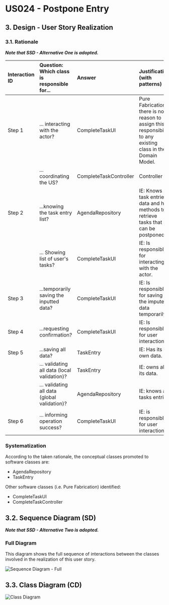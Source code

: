# US024 - Postpone Entry

## 3. Design - User Story Realization

### 3.1. Rationale

_**Note that SSD - Alternative One is adopted.**_

| Interaction ID | Question: Which class is responsible for...   | Answer                 | Justification (with patterns)                                                                                 |
|:---------------|:----------------------------------------------|:-----------------------|:--------------------------------------------------------------------------------------------------------------|
| Step 1         | 	... interacting with the actor?              | CompleteTaskUI         | Pure Fabrication: there is no reason to assign this responsibility to any existing class in the Domain Model. |
| 	              | 	... coordinating the US?                     | CompleteTaskController | Controller                                                                                                    |
| Step 2         | ...knowing the task entry list?               | AgendaRepository       | IE: Knows all task entries' data and has methods to retrieve tasks that can be postponed.                     |
| 	              | ... Showing list of user's tasks?             | CompleteTaskUI         | IE: Is responsible for interacting with the actor.                                                            | 
| Step 3 	       | 	...temporarily saving the inputted data?     | CompleteTaskUI         | IE: Is responsible for saving the imputed data temporarily.                                                   |
| Step 4         | 	...requesting confirmation?                  | CompleteTaskUI         | IE: Is responsible for user interactions.                                                                     |
| Step 5		  	    | ...saving all data?                           | TaskEntry              | IE: Has its own data.                                                                                         |
| 			  	         | 	... validating all data (local validation)?  | TaskEntry              | IE: owns all its data.                                                                                        |
| 			  	         | 	... validating all data (global validation)? | AgendaRepository       | IE: knows all tasks entries.                                                                                  |
| Step 6  		     | 	... informing operation success?             | CompleteTaskUI         | IE: is responsible for user interactions.                                                                     |

### Systematization ##

According to the taken rationale, the conceptual classes promoted to software classes are:


* AgendaRepository
* TaskEntry

Other software classes (i.e. Pure Fabrication) identified:

* CompleteTaskUI
* CompleteTaskController
## 3.2. Sequence Diagram (SD)

_**Note that SSD - Alternative Two is adopted.**_

### Full Diagram

This diagram shows the full sequence of interactions between the classes involved in the realization of this user story.

![Sequence Diagram - Full](svg/us029-sequence-diagram-full.svg)

## 3.3. Class Diagram (CD)

![Class Diagram](svg/us029-class-diagram.svg)